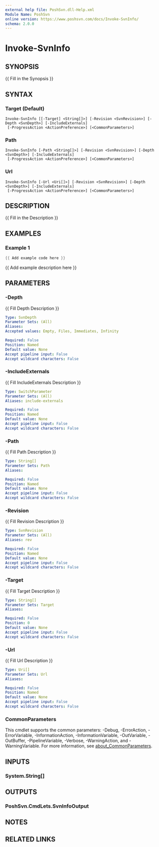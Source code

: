 ```yaml
---
external help file: PoshSvn.dll-Help.xml
Module Name: PoshSvn
online version: https://www.poshsvn.com/docs/Invoke-SvnInfo/
schema: 2.0.0
---
```


# Invoke-SvnInfo

## SYNOPSIS
{{ Fill in the Synopsis }}

## SYNTAX

### Target (Default)
```
Invoke-SvnInfo [[-Target] <String[]>] [-Revision <SvnRevision>] [-Depth <SvnDepth>] [-IncludeExternals]
 [-ProgressAction <ActionPreference>] [<CommonParameters>]
```

### Path
```
Invoke-SvnInfo [-Path <String[]>] [-Revision <SvnRevision>] [-Depth <SvnDepth>] [-IncludeExternals]
 [-ProgressAction <ActionPreference>] [<CommonParameters>]
```

### Url
```
Invoke-SvnInfo [-Url <Uri[]>] [-Revision <SvnRevision>] [-Depth <SvnDepth>] [-IncludeExternals]
 [-ProgressAction <ActionPreference>] [<CommonParameters>]
```

## DESCRIPTION
{{ Fill in the Description }}

## EXAMPLES

### Example 1
```powershell
{{ Add example code here }}
```

{{ Add example description here }}

## PARAMETERS

### -Depth
{{ Fill Depth Description }}

```yaml
Type: SvnDepth
Parameter Sets: (All)
Aliases:
Accepted values: Empty, Files, Immediates, Infinity

Required: False
Position: Named
Default value: None
Accept pipeline input: False
Accept wildcard characters: False
```

### -IncludeExternals
{{ Fill IncludeExternals Description }}

```yaml
Type: SwitchParameter
Parameter Sets: (All)
Aliases: include-externals

Required: False
Position: Named
Default value: None
Accept pipeline input: False
Accept wildcard characters: False
```

### -Path
{{ Fill Path Description }}

```yaml
Type: String[]
Parameter Sets: Path
Aliases:

Required: False
Position: Named
Default value: None
Accept pipeline input: False
Accept wildcard characters: False
```

### -Revision
{{ Fill Revision Description }}

```yaml
Type: SvnRevision
Parameter Sets: (All)
Aliases: rev

Required: False
Position: Named
Default value: None
Accept pipeline input: False
Accept wildcard characters: False
```

### -Target
{{ Fill Target Description }}

```yaml
Type: String[]
Parameter Sets: Target
Aliases:

Required: False
Position: 0
Default value: None
Accept pipeline input: False
Accept wildcard characters: False
```

### -Url
{{ Fill Url Description }}

```yaml
Type: Uri[]
Parameter Sets: Url
Aliases:

Required: False
Position: Named
Default value: None
Accept pipeline input: False
Accept wildcard characters: False
```

### CommonParameters
This cmdlet supports the common parameters: -Debug, -ErrorAction, -ErrorVariable, -InformationAction, -InformationVariable, -OutVariable, -OutBuffer, -PipelineVariable, -Verbose, -WarningAction, and -WarningVariable. For more information, see [about_CommonParameters](http://go.microsoft.com/fwlink/?LinkID=113216).

## INPUTS

### System.String[]

## OUTPUTS

### PoshSvn.CmdLets.SvnInfoOutput

## NOTES

## RELATED LINKS
